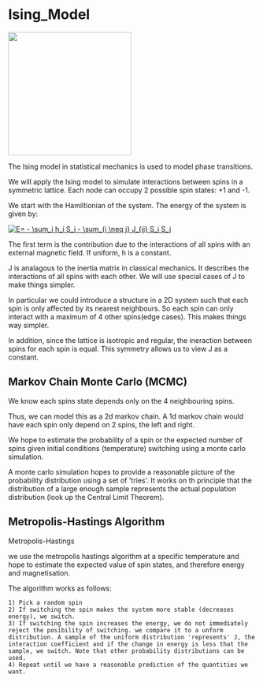 # Ising_Model

<img src="https://github.com/SanjifShan/Ising_Model/blob/main/ising_model.gif" width="250" height="250"/>

The Ising model in statistical mechanics is used to model phase transitions.

We will apply the Ising model to simulate interactions between spins in a symmetric lattice. Each node can occupy 2 possible spin states: +1 and -1.

We start with the Hamiltionian of the system. The energy of the system is given by:

<a href="https://www.codecogs.com/eqnedit.php?latex=E=&space;-&space;\sum_i&space;h_i&space;S_i&space;-&space;\sum_{i&space;\neq&space;j}&space;J_{ij}&space;S_i&space;S_j" target="_blank"><img src="https://latex.codecogs.com/gif.latex?E=&space;-&space;\sum_i&space;h_i&space;S_i&space;-&space;\sum_{i&space;\neq&space;j}&space;J_{ij}&space;S_i&space;S_j" title="E= - \sum_i h_i S_i - \sum_{i \neq j} J_{ij} S_i S_j" /></a>

The first term is the contribution due to the interactions of all spins with an external magnetic field. If uniform, h is a constant.

J is analagous to the inertia matrix in classical mechanics. It describes the interactions of all spins with each other. We will use special cases of J to make things simpler.

In particular we could introduce a structure in a 2D system such that each spin is only affected by its nearest neighbours. So each spin can only interact with a maximum of 4 other spins(edge cases). This makes things way simpler.

In addition, since the lattice is isotropic and regular, the ineraction between spins for each spin is equal. This symmetry allows us to view J as a constant.

## Markov Chain Monte Carlo (MCMC)

We know each spins state depends only on the 4 neighbouring spins.

Thus, we can model this as a 2d markov chain. A 1d markov chain would have each spin only depend on 2 spins, the left and right.

We hope to estimate the probability of a spin or the expected number of spins given initial conditions (temperature) switching using a monte carlo simulation. 

A monte carlo simulation hopes to provide a reasonable picture of the probability distribution using a set of 'tries'. It works on th principle that the distribution of a large enough sample represents the actual population distribution (look up the Central Limit Theorem).


## Metropolis-Hastings Algorithm

Metropolis-Hastings

we use the metropolis hastings algorithm at a specific temperature and hope to estimate the expected value of spin states, and therefore energy and magnetisation.

The algorithm works as follows:

    1) Pick a random spin
    2) If switching the spin makes the system more stable (decreases energy), we switch.
    3) If switching the spin increases the energy, we do not immediately reject the posibility of switching. we compare it to a unform distribution. A sample of the uniform distribution 'represents' J, the interaction coefficient and if the change in energy is less that the sample, we switch. Note that other probability distributions can be used.
    4) Repeat until we have a reasonable prediction of the quantities we want.
    

